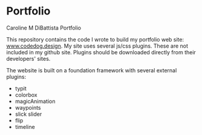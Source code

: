 # Portfolio
Caroline M DiBattista Portfolio

This repository contains the code I wrote to build my portfolio web site: www.codedog.design.  My site uses several js/css plugins.  These are not included in my github site.  Plugins should be downloaded directly from their developers' sites.

The website is built on a foundation framework with several external plugins:
  - typit
  - colorbox
  - magicAnimation
  - waypoints
  - slick slider
  - flip
  - timeline
  
